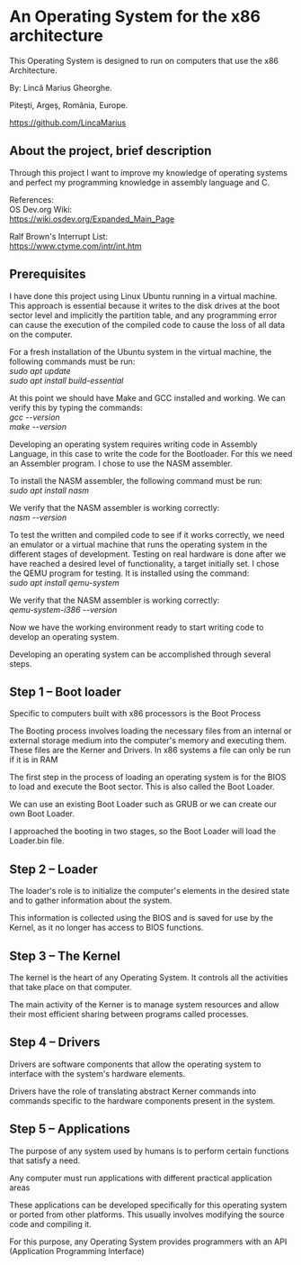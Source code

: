 # An Operating System for the x86 architecture
This Operating System is designed to run on computers that use the x86 Architecture.

By: Lincă Marius Gheorghe.

Pitești, Argeș, România, Europe.

https://github.com/LincaMarius

## About the project, brief description
Through this project I want to improve my knowledge of operating systems and perfect my programming knowledge in assembly language and C.

References: \
OS Dev.org Wiki: \
https://wiki.osdev.org/Expanded_Main_Page

Ralf Brown's Interrupt List: \
https://www.ctyme.com/intr/int.htm

## Prerequisites
I have done this project using Linux Ubuntu running in a virtual machine. This approach is essential because it writes to the disk drives at the boot sector level and implicitly the partition table, and any programming error can cause the execution of the compiled code to cause the loss of all data on the computer.

For a fresh installation of the Ubuntu system in the virtual machine, the following commands must be run: \
*sudo apt update* \
*sudo apt install build-essential*

At this point we should have Make and GCC installed and working. We can verify this by typing the commands: \
*gcc --version* \
*make --version*

Developing an operating system requires writing code in Assembly Language, in this case to write the code for the Bootloader. For this we need an Assembler program. I chose to use the NASM assembler.

To install the NASM assembler, the following command must be run: \
*sudo apt install nasm*

We verify that the NASM assembler is working correctly: \
*nasm --version*

To test the written and compiled code to see if it works correctly, we need an emulator or a virtual machine that runs the operating system in the different stages of development. Testing on real hardware is done after we have reached a desired level of functionality, a target initially set.
I chose the QEMU program for testing. It is installed using the command: \
*sudo apt install qemu-system*

We verify that the NASM assembler is working correctly: \
*qemu-system-i386 --version*

Now we have the working environment ready to start writing code to develop an operating system.

Developing an operating system can be accomplished through several steps.

## Step 1 – Boot loader
Specific to computers built with x86 processors is the Boot Process

The Booting process involves loading the necessary files from an internal or external storage medium into the computer's memory and executing them. These files are the Kerner and Drivers. In x86 systems a file can only be run if it is in RAM

The first step in the process of loading an operating system is for the BIOS to load and execute the Boot sector. This is also called the Boot Loader.

We can use an existing Boot Loader such as GRUB or we can create our own Boot Loader.

I approached the booting in two stages, so the Boot Loader will load the Loader.bin file.

## Step 2 – Loader
The loader's role is to initialize the computer's elements in the desired state and to gather information about the system.

This information is collected using the BIOS and is saved for use by the Kernel, as it no longer has access to BIOS functions.

## Step 3 – The Kernel
The kernel is the heart of any Operating System. It controls all the activities that take place on that computer.

The main activity of the Kerner is to manage system resources and allow their most efficient sharing between programs called processes.

## Step 4 – Drivers
Drivers are software components that allow the operating system to interface with the system's hardware elements.

Drivers have the role of translating abstract Kerner commands into commands specific to the hardware components present in the system.

## Step 5 – Applications
The purpose of any system used by humans is to perform certain functions that satisfy a need.

Any computer must run applications with different practical application areas

These applications can be developed specifically for this operating system or ported from other platforms. This usually involves modifying the source code and compiling it.

For this purpose, any Operating System provides programmers with an API (Application Programming Interface)

